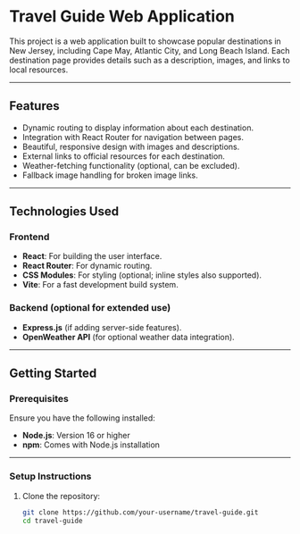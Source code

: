 # **Travel Guide Web Application**

This project is a web application built to showcase popular destinations in New Jersey, including Cape May, Atlantic City, and Long Beach Island. Each destination page provides details such as a description, images, and links to local resources.

---

## **Features**

- Dynamic routing to display information about each destination.
- Integration with React Router for navigation between pages.
- Beautiful, responsive design with images and descriptions.
- External links to official resources for each destination.
- Weather-fetching functionality (optional, can be excluded).
- Fallback image handling for broken image links.

---

## **Technologies Used**

### **Frontend**
- **React**: For building the user interface.
- **React Router**: For dynamic routing.
- **CSS Modules**: For styling (optional; inline styles also supported).
- **Vite**: For a fast development build system.

### **Backend (optional for extended use)**
- **Express.js** (if adding server-side features).
- **OpenWeather API** (for optional weather data integration).

---

## **Getting Started**

### **Prerequisites**
Ensure you have the following installed:
- **Node.js**: Version 16 or higher
- **npm**: Comes with Node.js installation

---

### **Setup Instructions**

1. Clone the repository:
   ```bash
   git clone https://github.com/your-username/travel-guide.git
   cd travel-guide
